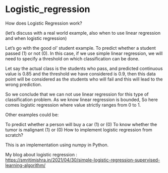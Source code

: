 # Logistic_regression

How does Logistic Regression work?

(let’s discuss with a real world example, also when to use linear regression and when logistic regression)

Let’s go with the good ol’ student example. To predict whether a student passed (1) or not (0). In this case, if we use simple linear regression, we will need to specify a threshold on which classification can be done.

Let say the actual class is the students who pass, and predicted continuous value is 0.85 and the threshold we have considered is 0.9, then this data point will be considered as the students who will fail and this will lead to the wrong prediction.

So we conclude that we can not use linear regression for this type of classification problem. As we know linear regression is bounded, So here comes logistic regression where value strictly ranges from 0 to 1.

Other examples could be:

To predict whether a person will buy a car (1) or (0)
To know whether the tumor is malignant (1) or (0)
How to implement logistic regression from scratch?

This is an implementation using numpy in Python.

My blog about logistic regression : https://smritimishra.in/2021/04/30/simple-logistic-regression-supervised-learning-algorithm/
